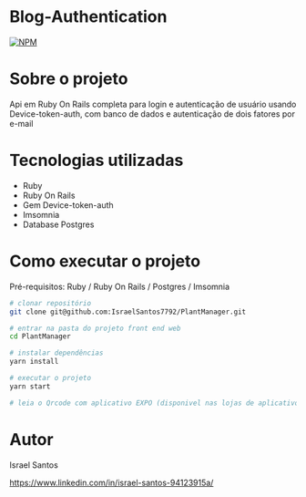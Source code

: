# Blog-Authentication

[![NPM](https://img.shields.io/npm/l/react)](https://github.com/devsuperior/sds1-wmazoni/blob/master/LICENSE) 

# Sobre o projeto

Api em Ruby On Rails completa para login e autenticação de usuário usando Device-token-auth, com banco de dados e autenticação de dois fatores por e-mail

# Tecnologias utilizadas

- Ruby
- Ruby On Rails
- Gem Device-token-auth
- Imsomnia
- Database Postgres

# Como executar o projeto

Pré-requisitos: Ruby / Ruby On Rails / Postgres / Imsomnia 

```bash
# clonar repositório
git clone git@github.com:IsraelSantos7792/PlantManager.git

# entrar na pasta do projeto front end web
cd PlantManager

# instalar dependências
yarn install

# executar o projeto
yarn start

# leia o Qrcode com aplicativo EXPO (disponivel nas lojas de aplicativos)

```
# Autor

Israel Santos 

https://www.linkedin.com/in/israel-santos-94123915a/
